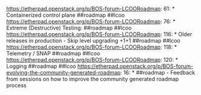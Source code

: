 https://etherpad.openstack.org/p/BOS-forum-LCOORoadmap: 61: * Containerized control plane  ##roadmap ##lcoo
https://etherpad.openstack.org/p/BOS-forum-LCOORoadmap: 76: * Extreme (Destructive) Testing: ##roadmap ##lcoo
https://etherpad.openstack.org/p/BOS-forum-LCOORoadmap: 116: * Older releases in production - Skip level upgrading +1+1 ##roadmap ##lcoo
https://etherpad.openstack.org/p/BOS-forum-LCOORoadmap: 118: * Telemetry / SNAP  ##roadmap ##lcoo
https://etherpad.openstack.org/p/BOS-forum-LCOORoadmap: 120: * Logging  ##roadmap ##lcoo
https://etherpad.openstack.org/p/BOS-forum-evolving-the-community-generated-roadmap: 16: * ##roadmap - Feedback from sessions on how to improve the community generated roadmap process
